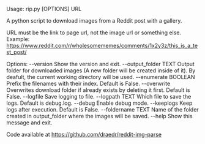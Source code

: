 Usage: rip.py [OPTIONS] URL

  A python script to download images from a Reddit post with a gallery.

  URL must be the link to page url, not the image url or something else.
  Example:
  https://www.reddit.com/r/wholesomememes/comments/1x2y3z/this_is_a_test_post/

Options:
  --version             Show the version and exit.
  --output_folder TEXT  Output folder for downloaded images (A new folder will
                        be created inside of it). By deafult, the current
                        working directory will be used.
  --enumerate BOOLEAN   Prefix the filenames with their index. Default is
                        False.
  --overwrite           Overwrites download folder if already exists by
                        deleting it first. Default is False.
  --logfile             Save logging to file.
  --logpath TEXT        Which file to save the logs. Default is debug.log.
  --debug               Enable debug mode.
  --keeplogs            Keep logs after execution. Default is False.
  --foldername TEXT     Name of the folder created in output_folder where the
                        images will be saved.
  --help                Show this message and exit.

  Code available at https://github.com/draedr/reddit-img-parse
